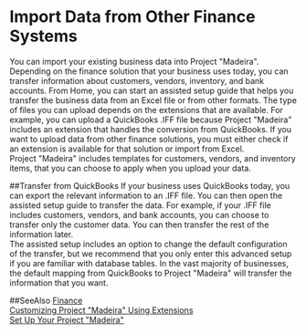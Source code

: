<properties
    pageTitle="Import Data from Other Finance Systems| Project Madeira" 
	description="Describes how you can import your own data into Project “Madeira”;" 
	services="" 
	documentationCenter="Madeira"
	authors="edupont" />
                
# Import Data from Other Finance Systems #
You can import your existing business data into Project "Madeira". Depending on the finance solution that your business uses today, you can transfer information about customers, vendors, inventory, and bank accounts.
From Home, you can start an assisted setup guide that helps you transfer the business data from an Excel file or from other formats. The type of files you can upload depends on the extensions that are available. For example, you can upload a QuickBooks .IFF file because Project "Madeira" includes an extension that handles the conversion from QuickBooks. If you want to upload data from other finance solutions, you must either check if an extension is available for that solution or import from Excel.  
Project "Madeira" includes templates for customers, vendors, and inventory items, that you can choose to apply when you upload your data.   

##Transfer from QuickBooks
If your business uses QuickBooks today, you can export the relevant information to an .IFF file. You can then open the assisted setup guide to transfer the data. 
For example, if your .IFF file includes customers, vendors, and bank accounts, you can choose to transfer only the customer data. You can then transfer the rest of the information later.  
The assisted setup includes an option to change the default configuration of the transfer, but we recommend that you only enter this advanced setup if you are familiar with database tables. In the vast majority of businesses, the default mapping from QuickBooks to Project "Madeira" will transfer the information that you want.

##SeeAlso
[Finance](finance.md)  
[Customizing Project "Madeira" Using Extensions](ui-extensions.md)   
[Set Up Your Project "Madeira"](setup.md) 
